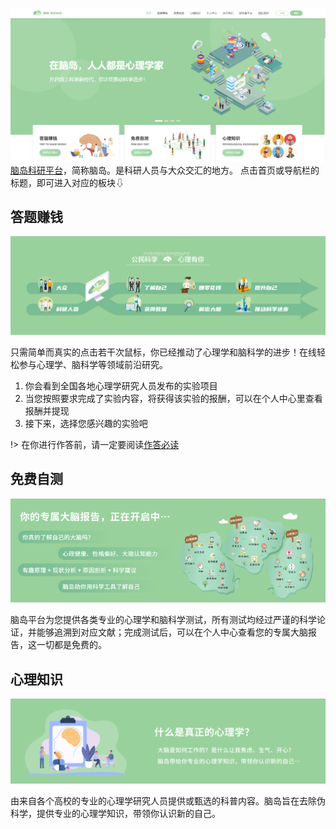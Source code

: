 ![](imgs/1.png)
[脑岛科研平台](https://www.naodao.com/)，简称脑岛。是科研人员与大众交汇的地方。
点击首页或导航栏的标题，即可进入对应的板块⇩

## 答题赚钱
![](imgs/banner2.png)

只需简单而真实的点击若干次鼠标，你已经推动了心理学和脑科学的进步！在线轻松参与心理学、脑科学等领域前沿研究。
1. 你会看到全国各地心理学研究人员发布的实验项目
2. 当您按照要求完成了实验内容，将获得该实验的报酬，可以在个人中心里查看报酬并提现
3. 接下来，选择您感兴趣的实验吧

!> 在你进行作答前，请一定要阅读[作答必读](required.md)

## 免费自测
![](imgs/banner3.png)

脑岛平台为您提供各类专业的心理学和脑科学测试，所有测试均经过严谨的科学论证，并能够追溯到对应文献；完成测试后，可以在个人中心查看您的专属大脑报告，这一切都是免费的。

## 心理知识
![](imgs/banner4.png)

由来自各个高校的专业的心理学研究人员提供或甄选的科普内容。脑岛旨在去除伪科学，提供专业的心理学知识，带领你认识新的自己。